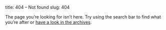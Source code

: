 title: 404 – Not found
slug: 404

The page you’re looking for isn’t here. Try using the search bar to find what you’re after or <a href="/archives">have a look in the archives</a>.
